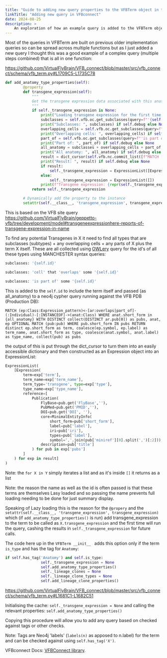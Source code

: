 ```yaml
---
title: "Guide to adding new query properties to the VFBTerm object in the VFBConnect Library"
linkTitle: "Adding new query in VFBconnect"
date: 2024-08-25
description: >
    An exploration of how an example query is added to the VFBTerm object under VFBconnect which provides a template for any future queries you may want to add add to vfb.term
---
```


Most of the queries in VFBTerm are built on previous older implementation queries so can be spread across multiple functions but as I just added a new query I thought this was a good example of a complex query (multiple steps combined) that is all in one function:

https://github.com/VirtualFlyBrain/VFB_connect/blob/master/src/vfb_connect/schema/vfb_term.py#L1709C5-L1735C78

```python
def add_anatomy_type_properties(self):
        @property
        def transgene_expression(self):
            """
            Get the transgene expression data associated with this anatomy type term.
            """
            if self._transgene_expression is None:
                print("Loading transgene expression for the first time...") if self.debug else None
                subclasses = self.vfb.oc.get_subclasses(query=f"'{self.id}'", verbose=self.debug)
                print("Subclasses: ", subclasses) if self.debug else None
                overlapping_cells = self.vfb.oc.get_subclasses(query=f"'cell' that 'overlaps' some '{self.id}'", verbose=self.debug)
                print("Overlapping cells: ", overlapping_cells) if self.debug else None
                part_of = self.vfb.oc.get_subclasses(query=f"'is part of' some '{self.id}'", verbose=self.debug)
                print("Part of: ", part_of) if self.debug else None
                all_anatomy = subclasses + overlapping_cells + part_of + [self.id]
                print("All anatomy: ", all_anatomy) if self.debug else None
                result = dict_cursor(self.vfb.nc.commit_list([f"MATCH (ep:Class:Expression_pattern)<-[ar:overlaps|part_of]-(:Individual)-[:INSTANCEOF]->(anat:Class) WHERE anat.short_form in {all_anatomy} WITH DISTINCT collect(DISTINCT ar.pub[0]) as pubs, anat, ep OPTIONAL MATCH (pub:pub) WHERE pub.short_form IN pubs RETURN distinct ep.short_form as term, coalesce(ep.symbol, ep.label) as term_name, anat.short_form as type, coalesce(anat.symbol, anat.label) as type_name, collect(pub) as pubs"]))
                print("Result: ", result) if self.debug else None
                if result:
                    self._transgene_expression = ExpressionList([Expression(term=exp['term'], term_name=exp['term_name'], term_type='transgene', type=exp['type'], type_name=exp['type_name'], reference=[Publication(FlyBase=pub.get('FlyBase',''), PubMed=pub.get('PMID',''), DOI=pub.get('DOI', ''), core=MinimalEntityInfo(short_form=pub['short_form'], label=pub['label'], iri=pub['iri'], types=pub['label'], symbol=','.join(pub['miniref'][0].split(',')[:2])), description=pub['title']) for pub in exp['pubs']]) for exp in result])
                else:
                    self._transgene_expression = ExpressionList([])
                print(f"Transgene expression: {repr(self._transgene_expression)}") if self.debug else None
            return self._transgene_expression

        # Dynamically add the property to the instance
        setattr(self.__class__, 'transgene_expression', transgene_expression)
```

This is based on the VFB site query https://github.com/VirtualFlyBrain/geppetto-vfb/tree/development/model#transgeneexpressionhere-reports-of-transgene-expression-in-name 

To find any potential Transgenes in X it need to find all types that are subclasses (subtypes) + any overlapping cells + any parts of X plus the term X itself. These are all collected using [OWLery](https://github.com/phenoscape/owlery?tab=readme-ov-file) query for the id's of all these types using MANCHESTER syntax queries:

```python
subclasses: '{self.id}' 

subclasses: 'cell' that 'overlaps' some '{self.id}'

subclasses: 'is part of' some '{self.id}'
```

This is added to the ```self.id``` to include the term itself and passed (as all_anatomy) to a neo4j cypher query running against the VFB PDB (Production DB):

```cypher
MATCH (ep:Class:Expression_pattern)<-[ar:overlaps|part_of]-(:Individual)-[:INSTANCEOF]->(anat:Class) WHERE anat.short_form in {all_anatomy} WITH DISTINCT collect(DISTINCT ar.pub[0]) as pubs, anat, ep OPTIONAL MATCH (pub:pub) WHERE pub.short_form IN pubs RETURN distinct ep.short_form as term, coalesce(ep.symbol, ep.label) as term_name, anat.short_form as type, coalesce(anat.symbol, anat.label) as type_name, collect(pub) as pubs
```

the output of this is put through the dict_cursor to turn them into an easily accessible dictionary and then constructed as an Expression object into an ExpressionList:
```python
ExpressionList(
    [Expression(
        term=exp['term'], 
        term_name=exp['term_name'], 
        term_type='transgene', type=exp['type'], 
        type_name=exp['type_name'], 
        reference=[
            Publication(
                FlyBase=pub.get('FlyBase',''), 
                PubMed=pub.get('PMID',''), 
                DOI=pub.get('DOI', ''), 
                core=MinimalEntityInfo(
                    short_form=pub['short_form'], 
                    label=pub['label'], 
                    iri=pub['iri'], 
                    types=pub['label'], 
                    symbol=','.join(pub['miniref'][0].split(',')[:2])), 
                description=pub['title']
            ) for pub in exp['pubs']
        ]
    ) for exp in result]
)
```

Note: the ```for X in Y``` simply iterates a list and as it's inside ```[]``` it returns as a list

Note: the reason the name as well as the id is often passed is that these terms are themselves Lasy loaded and so passing the name prevents full loading needing to be done for just summary display.

Speaking of Lazy loading this is the reason for the ```@propery``` and the ```setattr(self.__class__, 'transgene_expression', transgene_expression)``` which (if ```add_anatomy_type_properties()``` is run) add transgene_expression to the term to be called as ```X.transgene_expression``` and the first time will run the query, cashing the results in ```self._transgene_expression``` for future calls.

The code here up in the ```VFBTerm __init__ ``` adds this option only if the term ```is_type``` and has the tag for `Anatomy`:

```python
if self.has_tag('Anatomy') and self.is_type:
                self._transgene_expression = None
                self.add_anatomy_type_properties()
                self._lineage_clones = None
                self._lineage_clone_types = None
                self.add_lineage_clone_properties() 
```
https://github.com/VirtualFlyBrain/VFB_connect/blob/master/src/vfb_connect/schema/vfb_term.py#L1681C1-L1682C51

Initialising the cache: ```self._transgene_expression = None```
and calling the relevant properties: ```self.add_anatomy_type_properties()```

Copying this procedure will allow you to add any query based on checked against tags or other checks.

Note: Tags are Neo4j 'labels' (```labels(n)``` as apposed to n.label) for the term and can be checked against using ```self.has_tag('X')```.


VFBconnect Docs: [VFBConnect library](https://vfb-connect.readthedocs.io/).
